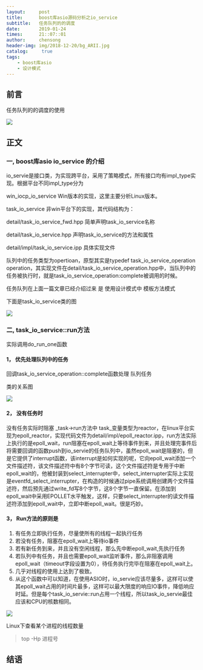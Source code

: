```yaml
---
layout:     post
title:      boost库asio源码分析之io_service
subtitle:   任务队列的的调度
date:       2019-01-24
times:      21::07::01
author:     chensong
header-img: img/2018-12-20/bg_ARII.jpg
catalog: 	 true
tags:
    - boost库asio
    - 设计模式
---
```



## 前言

任务队列的的调度的使用


![](https://github.com/chensongpoixs/chensongpoixs.github.io/blob/master/img/2019-01-24/io_service.jpg?raw=true)


## 正文


### 一, boost库asio io_service 的介绍

io_servie是接口类，为实现跨平台，采用了策略模式，所有接口均有impl_type实现。根据平台不同impl_type分为

win_iocp_io_service Win版本的实现，这里主要分析Linux版本。

task_io_service 非win平台下的实现，其代码结构为：

detail/task_io_service_fwd.hpp 简单声明task_io_service名称

detail/task_io_service.hpp 声明task_io_service的方法和属性

detail/impl/task_io_service.ipp 具体实现文件

队列中的任务类型为opertioan，原型其实是typedef task_io_service_operation operation，其实现文件在detail/task_io_service_operation.hpp中，当队列中的任务被执行时，就是task_io_service_operation:complete被调用的时候。

任务队列在上面一篇文章已经介绍过来 是 使用设计模式中 模板方法模式


下面是task_io_service类的图

![](https://github.com/chensongpoixs/chensongpoixs.github.io/blob/master/img/2019-01-24/task_io_service_operaction.png?raw=true)


### 二, task_io_service::run方法




实际调用do_run_one函数

#### 1， 优先处理队列中的任务 

回调task_io_service_operation::complete函数处理 队列任务

类的关系图

![](https://github.com/chensongpoixs/chensongpoixs.github.io/blob/master/img/2019-01-24/accept_send_recv.png?raw=true)

#### 2， 没有任务时

没有任务实际时阻塞 _task->run方法中  task_变量类型为reactor，在linux平台实现为epoll_reactor，实现代码文件为detail/impl/epoll_reactor.ipp，run方法实际上执行的是epoll_wait，run阻塞在epoll_wait上等待事件到来，并且处理完事件后将需要回调的函数push到io_servie的任务队列中，虽然epoll_wait是阻塞的，但是它提供了interrupt函数，该interrupt是如何实现的呢，它向epoll_wait添加一个文件描述符，该文件描述符中有8个字节可读，这个文件描述符是专用于中断epoll_wait的，他被封装到select_interrupter中，select_interrupter实际上实现是eventfd_select_interrupter，在构造的时候通过pipe系统调用创建两个文件描述符，然后预先通过write_fd写8个字节，这8个字节一直保留。在添加到epoll_wait中采用EPOLLET水平触发，这样，只要select_interrupter的读文件描述符添加到epoll_wait中，立即中断epoll_wait。很是巧妙。


#### 3， Run方法的原则是

1. 有任务立即执行任务，尽量使所有的线程一起执行任务
2. 若没有任务，阻塞在epoll_wait上等待io事件
3. 若有新任务到来，并且没有空闲线程，那么先中断epoll_wait,先执行任务
4. 若队列中有任务，并且也需要epoll_wait监听事件，那么非阻塞调用epoll_wait（timeout字段设置为0），待任务执行完毕在阻塞在epoll_wait上。
5. 几乎对线程的使用上达到了极致。
6. 从这个函数中可以知道，在使用ASIO时，io_servie应该尽量多，这样可以使其epoll_wait占用的时间片最多，这样可以最大限度的响应IO事件，降低响应时延。但是每个task_io_servie::run占用一个线程，所以task_io_servie最佳应该和CPU的核数相同。



![](https://github.com/chensongpoixs/chensongpoixs.github.io/blob/master/img/2019-01-24/async_accept.jpg?raw=true)


Linux下查看某个进程的线程数量

>top -Hp 进程号

## 结语




